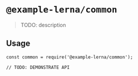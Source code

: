 # `@example-lerna/common`

> TODO: description

## Usage

```
const common = require('@example-lerna/common');

// TODO: DEMONSTRATE API
```
